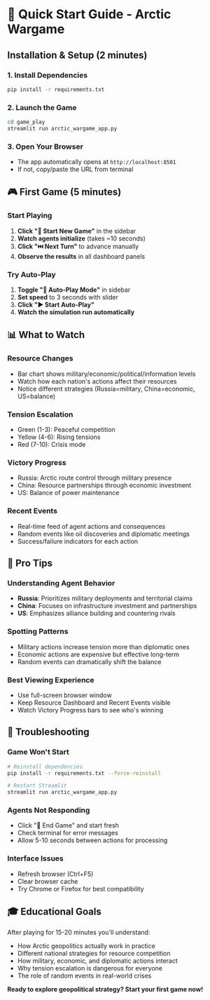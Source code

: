 # 🚀 Quick Start Guide - Arctic Wargame

## Installation & Setup (2 minutes)

### 1. Install Dependencies
```bash
pip install -r requirements.txt
```

### 2. Launch the Game
```bash
cd game_play
streamlit run arctic_wargame_app.py
```

### 3. Open Your Browser
- The app automatically opens at `http://localhost:8501`
- If not, copy/paste the URL from terminal

## 🎮 First Game (5 minutes)

### Start Playing
1. **Click "🚀 Start New Game"** in the sidebar
2. **Watch agents initialize** (takes ~10 seconds)
3. **Click "⏭️ Next Turn"** to advance manually
4. **Observe the results** in all dashboard panels

### Try Auto-Play
1. **Toggle "🔄 Auto-Play Mode"** in sidebar
2. **Set speed** to 3 seconds with slider
3. **Click "▶️ Start Auto-Play"**
4. **Watch the simulation run automatically**

## 📊 What to Watch

### Resource Changes
- Bar chart shows military/economic/political/information levels
- Watch how each nation's actions affect their resources
- Notice different strategies (Russia=military, China=economic, US=balance)

### Tension Escalation
- Green (1-3): Peaceful competition
- Yellow (4-6): Rising tensions  
- Red (7-10): Crisis mode

### Victory Progress
- Russia: Arctic route control through military presence
- China: Resource partnerships through economic investment
- US: Balance of power maintenance

### Recent Events
- Real-time feed of agent actions and consequences
- Random events like oil discoveries and diplomatic meetings
- Success/failure indicators for each action

## 🎯 Pro Tips

### Understanding Agent Behavior
- **Russia**: Prioritizes military deployments and territorial claims
- **China**: Focuses on infrastructure investment and partnerships
- **US**: Emphasizes alliance building and countering rivals

### Spotting Patterns
- Military actions increase tension more than diplomatic ones
- Economic actions are expensive but effective long-term
- Random events can dramatically shift the balance

### Best Viewing Experience
- Use full-screen browser window
- Keep Resource Dashboard and Recent Events visible
- Watch Victory Progress bars to see who's winning

## 🔧 Troubleshooting

### Game Won't Start
```bash
# Reinstall dependencies
pip install -r requirements.txt --force-reinstall

# Restart Streamlit
streamlit run arctic_wargame_app.py
```

### Agents Not Responding
- Click "🛑 End Game" and start fresh
- Check terminal for error messages
- Allow 5-10 seconds between actions for processing

### Interface Issues
- Refresh browser (Ctrl+F5)
- Clear browser cache
- Try Chrome or Firefox for best compatibility

## 🎓 Educational Goals

After playing for 15-20 minutes you'll understand:
- How Arctic geopolitics actually work in practice
- Different national strategies for resource competition
- How military, economic, and diplomatic actions interact
- Why tension escalation is dangerous for everyone
- The role of random events in real-world crises

**Ready to explore geopolitical strategy? Start your first game now!**